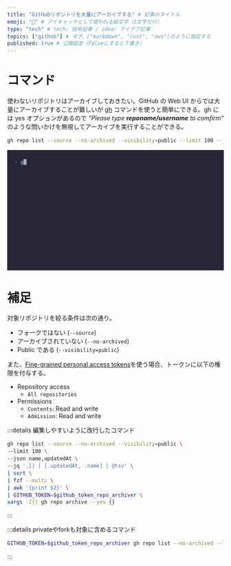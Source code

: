 ```yaml
---
title: "GitHubリポジトリを大量にアーカイブする" # 記事のタイトル
emoji: "🗼" # アイキャッチとして使われる絵文字（1文字だけ）
type: "tech" # tech: 技術記事 / idea: アイデア記事
topics: ["github"] # タグ。["markdown", "rust", "aws"]のように指定する
published: true # 公開設定（falseにすると下書き）
---
```


# コマンド

使わないリポジトリはアーカイブしておきたい。GitHub の Web UI からでは大量にアーカイブすることが難しいが [gh](https://cli.github.com/) コマンドを使うと簡単にできる。gh には yes オプションがあるので _"Please type **reponame/username** to comfirm"_ のような問いかけを無視してアーカイブを実行することができる。

```bash
gh repo list --source --no-archived --visibility=public --limit 100 --json name,updatedAt --jq '.[] | [.updatedAt, .name] | @tsv' | sort | fzf --multi | awk '{print $2}' | GITHUB_TOKEN=$github_token_repo_archiver xargs -I{} gh repo archive --yes {}
```

<!-- ![](https://storage.googleapis.com/zenn-user-upload/bbfb3a7e9984-20250115.gif) -->

![](/images/6740ea82b3a280/bbfb3a7e9984-20250115.gif)

# 補足

対象リポジトリを絞る条件は次の通り。

- フォークではない (`--source`)
- アーカイブされていない (`--no-archived`)
- Public である (`--visibility=public`)

また、[Fine-grained personal access tokens](https://docs.github.com/authentication/keeping-your-account-and-data-secure/managing-your-personal-access-tokens)を使う場合、トークンに以下の権限を付与する。

- Repository access
	- `All repositories`
- Permissions
	- `Contents`: Read and write
	- `Admission`: Read and write

:::details 編集しやすいように改行したコマンド
```bash
gh repo list --source --no-archived --visibility=public \
--limit 100 \
--json name,updatedAt \
--jq '.[] | [.updatedAt, .name] | @tsv' \
| sort \
| fzf --multi \
| awk '{print $2}' \
| GITHUB_TOKEN=$github_token_repo_archiver \
xargs -I{} gh repo archive --yes {}
```
:::

:::details privateやforkも対象に含めるコマンド
```bash
GITHUB_TOKEN=$github_token_repo_archiver gh repo list --no-archived --limit 200 --json name,updatedAt,visibility --jq '.[] | [.updatedAt, .visibility, .name] | @tsv' | sort | fzf --multi | awk '{print $3}' | GITHUB_TOKEN=$github_token_repo_archiver xargs -I{} gh repo archive --yes {}
```
:::

